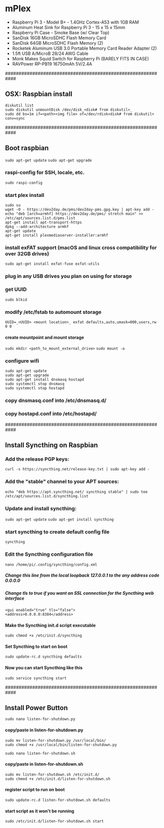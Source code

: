 # mPlex

* Raspberry Pi 3 - Model B+ - 1.4GHz Cortex-A53 with 1GB RAM
* Aluminum Heat Sink for Raspberry Pi 3 - 15 x 15 x 15mm
* Raspberry Pi Case - Smoke Base (w/ Clear Top)
* SanDisk 16GB MicroSDHC Flash Memory Card
* SanDisk 64GB MicroSDHC Flash Memory (2)
* Rocketek Aluminum USB 3.0 Portable Memory Card Reader Adapter (2)
* 1.5ft USB A/MicroB 28/24 AWG Cable
* Monk Makes Squid Switch for Raspberry Pi (BARELY FITS IN CASE)
* RAVPower RP-PB19 16750mAh 5V/2.4A



############################################################
## OSX: Raspbian install
`diskutil list`  
`sudo diskutil unmountDisk /dev/disk_<disk# from diskutil>_`  
`sudo dd bs=1m if=<path><img file> of=/dev/rdisk<disk# from diskutil> conv=sync`

############################################################
## Boot raspbian
`sudo apt-get update`
`sudo apt-get upgrade`

### raspi-config for SSH, locale, etc.
`sudo raspi-config`

### start plex install
`sudo su`  
`wget -O - https://dev2day.de/pms/dev2day-pms.gpg.key | apt-key add -`  
`echo "deb [arch=armhf] https://dev2day.de/pms/ stretch main" >> /etc/apt/sources.list.d/pms.list`  
`apt-get install apt-transport-https`  
`dpkg --add-architecture armhf`  
`apt-get update`  
`apt-get install plexmediaserver-installer:armhf`

### install exFAT support (macOS and linux cross compatibility for over 32GB drives)
`sudo apt-get install exfat-fuse exfat-utils`

### plug in any USB drives you plan on using for storage

### get UUID
`sudo blkid`

### modify /etc/fstab to automount storage
`UUID=_<UUID> <mount location>_ exfat defaults,auto,umask=000,users,rw 0 0`  

#### create mountpoint and mount storage
`sudo mkdir <path_to_mount_external_drive>`
`sudo mount -a`

### configure wifi
`sudo apt-get update`  
`sudo apt-get upgrade`  
`sudo apt-get install dnsmasq hostapd`  
`sudo systemctl stop dnsmasq`  
`sudo systemctl stop hostapd`  

### copy dnsmasq.conf into /etc/dnsmasq.d/

### copy hostapd.conf into /etc/hostapd/

############################################################
## Install Syncthing on Raspbian
### Add the release PGP keys:
`curl -s https://syncthing.net/release-key.txt | sudo apt-key add -`

### Add the "stable" channel to your APT sources:
`echo "deb https://apt.syncthing.net/ syncthing stable" | sudo tee /etc/apt/sources.list.d/syncthing.list`

### Update and install syncthing:
`sudo apt-get update`
`sudo apt-get install syncthing`

### start syncthing to create default config file
`syncthing`


### Edit the Syncthing configuration file

`nano /home/pi/.config/syncthing/config.xml`
##### Change this line from the local loopback 127.0.0.1 to the any address code 0.0.0.0
##### Change tls to true if you want an SSL connection for the Syncthing web interface
`<gui enabled="true" tls="false">`  
`<address>0.0.0.0:8384</address>`
 
 
#### Make the Syncthing init.d script executable
`sudo chmod +x /etc/init.d/syncthing`
#### Set Syncthing to start on boot
`sudo update-rc.d syncthing defaults`
#### Now you can start Syncthing like this
`sudo service syncthing start`

############################################################
## Install Power Button

`sudo nano listen-for-shutdown.py`
#### copy/paste in listen-for-shutdown.py
`sudo mv listen-for-shutdown.py /usr/local/bin/`  
`sudo chmod +x /usr/local/bin/listen-for-shutdown.py`


`sudo nano listen-for-shutdown.sh`
#### copy/paste in listen-for-shutdown.sh 
`sudo mv listen-for-shutdown.sh /etc/init.d/`  
`sudo chmod +x /etc/init.d/listen-for-shutdown.sh`

#### register script to run on boot
`sudo update-rc.d listen-for-shutdown.sh defaults`

#### start script as it won't be running
`sudo /etc/init.d/listen-for-shutdown.sh start`
